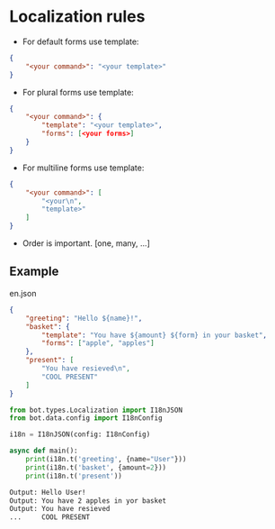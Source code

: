 # Localization rules
- For default forms use template:
```json
{
    "<your command>": "<your template>"
}
```
- For plural forms use template: 
```json 
{ 
    "<your command>": {
        "template": "<your template>",
        "forms": [<your forms>]
    }
}
```
- For multiline forms use template: 
```json 
{ 
    "<your command>": [
        "<your\n",
        "template>"
    ]
}
```
- Order is important.
[one, many, ...]

## Example
en.json
```json
{
    "greeting": "Hello ${name}!",
    "basket": {
        "template": "You have ${amount} ${form} in your basket",
        "forms": ["apple", "apples"]
    },
    "present": [
        "You have resieved\n",
        "COOL PRESENT"
    ]
}
```
```python
from bot.types.Localization import I18nJSON
from bot.data.config import I18nConfig

i18n = I18nJSON(config: I18nConfig)

async def main():
    print(i18n.t('greeting', {name="User"}))
    print(i18n.t('basket', {amount=2}))
    print(i18n.t('present'))
```
```bash
Output: Hello User!
Output: You have 2 apples in yor basket
Output: You have resieved
...     COOL PRESENT
```
